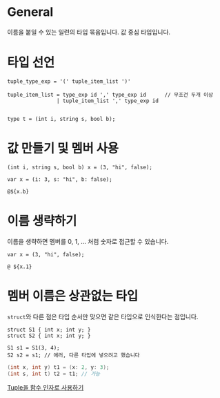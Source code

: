 # General
이름을 붙일 수 있는 일련의 타입 묶음입니다. 값 중심 타입입니다.

# 타입 선언
```
tuple_type_exp = '(' tuple_item_list ')'

tuple_item_list = type_exp id ',' type_exp id      // 무조건 두개 이상
                | tuple_item_list ',' type_exp id
                      
```

```
type t = (int i, string s, bool b);
```

# 값 만들기 및 멤버 사용
```
(int i, string s, bool b) x = (3, "hi", false);
 
var x = (i: 3, s: "hi", b: false);

@${x.b}
```

# 이름 생략하기
이름을 생략하면 멤버를 0, 1, ... 처럼 숫자로 접근할 수 있습니다.
```
var x = (3, "hi", false);

@ ${x.1}
```

# 멤버 이름은 상관없는 타입
`struct`와 다른 점은 타입 순서만 맞으면 같은 타입으로 인식한다는 점입니다. 
```
struct S1 { int x; int y; }
struct S2 { int x; int y; }

S1 s1 = S1(3, 4);
S2 s2 = s1; // 에러, 다른 타입에 넣으려고 했습니다
```

```cs
(int x, int y) t1 = (x: 2, y: 3);
(int s, int t) t2 = t1; // 가능
```

[Tuple을 함수 인자로 사용하기](Function#use-tuple-as-function-arguments.md)
